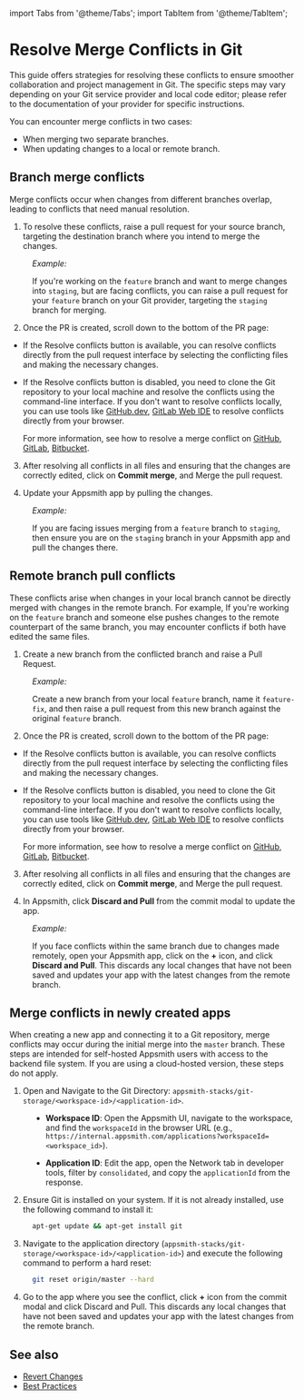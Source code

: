 import Tabs from '@theme/Tabs';
import TabItem from '@theme/TabItem';

# Resolve Merge Conflicts in Git

 This guide offers strategies for resolving these conflicts to ensure smoother collaboration and project management in Git. The specific steps may vary depending on your Git service provider and local code editor; please refer to the documentation of your provider for specific instructions.

You can encounter merge conflicts in two cases:

* When merging two separate branches.
* When updating changes to a local or remote branch.

## Branch merge conflicts

Merge conflicts occur when changes from different branches overlap, leading to conflicts that need manual resolution.

<ZoomImage src="/img/seperate-conflicts-git.png" alt="" caption=""/>


1. To resolve these conflicts, raise a pull request for your source branch, targeting the destination branch where you intend to merge the changes.


<dd>

*Example:*

If you're working on the `feature` branch and want to merge changes into `staging`, but are facing conflicts, you can raise a pull request for your `feature` branch on your Git provider, targeting the `staging` branch for merging.

</dd>

 2. Once the PR is created, scroll down to the bottom of the PR page: 
 


*  If the Resolve conflicts button is available, you can resolve conflicts directly from the pull request interface by selecting the conflicting files and making the necessary changes.

* If the Resolve conflicts button is disabled, you need to clone the Git repository to your local machine and resolve the conflicts using the command-line interface. If you don't want to resolve conflicts locally, you can use tools like [GitHub.dev](https://github.com/github/dev), [GitLab Web IDE](https://docs.gitlab.com/ee/user/project/web_ide/) to resolve conflicts directly from your browser.

    For more information, see how to resolve a merge conflict on [GitHub](https://docs.github.com/en/pull-requests/collaborating-with-pull-requests/addressing-merge-conflicts/resolving-a-merge-conflict-on-github), [GitLab](https://docs.gitlab.com/ee/user/project/merge_requests/conflicts.html#methods-of-resolving-conflicts), [Bitbucket](https://support.atlassian.com/bitbucket-cloud/docs/resolve-merge-conflicts/).


3. After resolving all conflicts in all files and ensuring that the changes are correctly edited, click on **Commit merge**, and Merge the pull request.

4. Update your Appsmith app by pulling the changes.

<dd>

*Example:*

If you are facing issues merging from a `feature` branch to `staging`, then ensure you are on the `staging` branch in your Appsmith app and pull the changes there.


</dd>



## Remote branch pull conflicts

These conflicts arise when changes in your local branch cannot be directly merged with changes in the remote branch. For example, If you're working on the `feature` branch and someone else pushes changes to the remote counterpart of the same branch, you may encounter conflicts if both have edited the same files. 

<ZoomImage src="/img/remote-Conflicts.drawio.png" alt="" caption=""/>


1. Create a new branch from the conflicted branch and raise a Pull Request.


<dd>

*Example:*

 Create a new branch from your local `feature` branch, name it `feature-fix`, and then raise a pull request from this new branch against the original `feature` branch.


</dd>



 2. Once the PR is created, scroll down to the bottom of the PR page: 
 


*  If the Resolve conflicts button is available, you can resolve conflicts directly from the pull request interface by selecting the conflicting files and making the necessary changes.

* If the Resolve conflicts button is disabled, you need to clone the Git repository to your local machine and resolve the conflicts using the command-line interface. If you don't want to resolve conflicts locally, you can use tools like [GitHub.dev](https://github.com/github/dev), [GitLab Web IDE](https://docs.gitlab.com/ee/user/project/web_ide/) to resolve conflicts directly from your browser.

    For more information, see how to resolve a merge conflict on [GitHub](https://docs.github.com/en/pull-requests/collaborating-with-pull-requests/addressing-merge-conflicts/resolving-a-merge-conflict-on-github), [GitLab](https://docs.gitlab.com/ee/user/project/merge_requests/conflicts.html#methods-of-resolving-conflicts), [Bitbucket](https://support.atlassian.com/bitbucket-cloud/docs/resolve-merge-conflicts/).




3. After resolving all conflicts in all files and ensuring that the changes are correctly edited, click on **Commit merge**, and Merge the pull request.

4. In Appsmith, click **Discard and Pull** from the commit modal to update the app.



<dd>

*Example:*

If you face conflicts within the same branch due to changes made remotely, open your Appsmith app, click on the **+** icon, and click **Discard and Pull**. This discards any local changes that have not been saved and updates your app with the latest changes from the remote branch.




</dd>

## Merge conflicts in newly created apps

When creating a new app and connecting it to a Git repository, merge conflicts may occur during the initial merge into the `master` branch. These steps are intended for self-hosted Appsmith users with access to the backend file system. If you are using a cloud-hosted version, these steps do not apply. 

1. Open and Navigate to the Git Directory: `appsmith-stacks/git-storage/<workspace-id>/<application-id>`.

<dd> 

- **Workspace ID**: Open the Appsmith UI, navigate to the workspace, and find the `workspaceId` in the browser URL (e.g., `https://internal.appsmith.com/applications?workspaceId=<workspace_id>`). 

- **Application ID**: Edit the app, open the Network tab in developer tools, filter by `consolidated`, and copy the `applicationId` from the response. 

</dd>


2. Ensure Git is installed on your system. If it is not already installed, use the following command to install it:

<dd>

```bash
apt-get update && apt-get install git
```

</dd>

3. Navigate to the application directory (`appsmith-stacks/git-storage/<workspace-id>/<application-id>`) and execute the following command to perform a hard reset:

<dd>

```bash
git reset origin/master --hard
```

</dd>

4. Go to the app where you see the conflict, click **+** icon from the commit modal and click Discard and Pull. This discards any local changes that have not been saved and updates your app with the latest changes from the remote branch.

## See also

- [Revert Changes](/advanced-concepts/version-control-with-git/revert-changes)
- [Best Practices](/advanced-concepts/version-control-with-git/merging-branches)